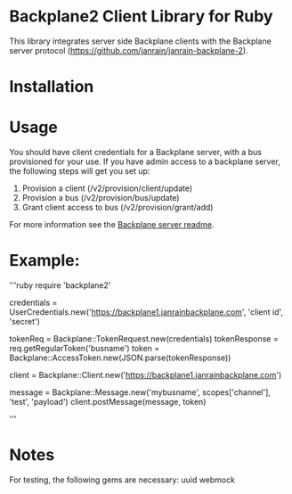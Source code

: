 Backplane2 Client Library for Ruby
=================================

This library integrates server side Backplane clients with the Backplane server protocol (https://github.com/janrain/janrain-backplane-2).

Installation
============


Usage
=====

You should have client credentials for a Backplane server, with a bus provisioned for your use. If you have admin access to a backplane server, the following steps will get you set up:

1. Provision a client (/v2/provision/client/update)
2. Provision a bus (/v2/provision/bus/update)
3. Grant client access to bus (/v2/provision/grant/add)

For more information see the [Backplane server readme](https://github.com/janrain/janrain-backplane-2/blob/master/README20.md).

Example:
=======
'''ruby
require 'backplane2'

credentials = UserCredentials.new('https://backplane1.janrainbackplane.com', 'client id', 'secret') 

tokenReq = Backplane::TokenRequest.new(credentials)
tokenResponse = req.getRegularToken('busname')
token = Backplane::AccessToken.new(JSON.parse(tokenResponse))

client = Backplane::Client.new('https://backplane1.janrainbackplane.com')

message =  Backplane::Message.new('mybusname', scopes['channel'], 'test', 'payload')
client.postMessage(message, token)

'''

Notes
=====

For testing, the following gems are necessary:
uuid
webmock
